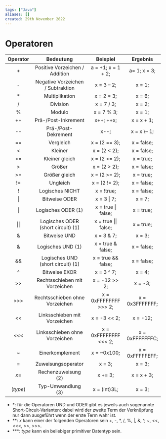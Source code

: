 ```yaml
---
tags: ["Java"]
aliases: []
created: 29th November 2022
---
```


# Operatoren

| Operator |             Bedeutung              |       Beispiel        |    Ergebnis     |
|:--------:|:----------------------------------:|:---------------------:|:---------------:|
|    \+    |   Positive Vorzeichen / Addition   |  a = +1; x = 1 + 2;   |  a= 1; x = 3;   |
|    \-    | Negative Vorzeichen / Subtraktion  |      x = 3 – 2;       |     x = 1;      |
|    \*    |           Multiplikation           |      x = 2 \* 3;      |     x = 6;      |
|    /     |              Division              |      x = 7 / 3;       |     x = 2;      |
|    %     |               Modulo               |      x = 7 % 3;       |     x = 1;      |
|    ++    |        Prä-/Post-Inkrement         |      x++;  ++x;       |   x = x + 1;    |
|    --    |        Prä-/Post-Dekrement         |        x\-\-;         |   x = x \– 1;   |
|    ==    |             Vergleich              |     x = (2 == 3);     |   x = false;    |
|    <     |              Kleiner               |     x = (2 < 2);      |   x = false;    |
|    <=    |           Kleiner gleich           |     x = (2 <= 2);     |    x = true;    |
|    \>    |               Größer               |     x = (2 \> 2);     |   x = false;    |
|   \>\=   |           Größer gleich            |    x = (2 \>= 2);     |    x = true;    |
|    !=    |              Ungleich              |     x = (2 != 2);     |   x = false;    |
|    !     |          Logisches NICHT           |      x = !true;       |   x = false;    |
|    \|    |           Bitweise ODER            |      x = 3 \| 7;      |     x = 7;      |
|    \|    |         Logisches ODER (1)         |  x = true \| false;   |    x = true;    |
|   \|\|   | Logisches ODER (short circuit) (1) | x = true \|\| false;  |    x = true;    |
|    &     |            Bitweise UND            |      x = 3 & 7;       |     x = 3;      |
|    &     |         Logisches UND (1)          |   x = true & false;   |   x = false;    |
|    &&    | Logisches UND (short circuit) (1)  |  x = true && false;   |   x = false;    |
|    ^     |           Bitweise EXOR            |      x = 3 ^ 7;       |     x = 4;      |
|   \>\>   |   Rechtsschieben mit Vorzeichen    |     x = -12 >> 2;     |     x = -3;     |
|  \>\>\>  |   Rechtsschieben ohne Vorzeichen   | x = 0xFFFFFFFF >>> 2; | x = 0x3FFFFFFF; |
|    <<    |    Linksschieben mit Vorzeichen    |     x = -3 << 2;      |    x = -12;     |
|   <<<    |   Linksschieben ohne Vorzeichen    | x = 0xFFFFFFFF <<< 2; | x = 0xFFFFFFFC; |
|    ~     |          Einerkomplement           |      x = ~0x100;      | x = 0xFFFFFEFF; |
|    =     |         Zuweisungsoperator         |        x = 3;         |     x = 3;      |
|   *x*=   |        Rechenzuweisung (2)         |        x += 3;        |   x = x + 3;    |
| (*type*) |         Typ-Umwandlung (3)         |     x = (int)3L;      |     x = 3;      |

- \*: für die Operatoren UND und ODER gibt es jeweils auch sogenannte Short-Circuit-Varianten: dabei wird der zweite Term der Verknüpfung nur dann ausgeführt wenn der erste Term wahr ist.
- \*\*: *x* kann einer der folgenden Operatoren sein +, -, *, /, %, |, &, ^, ~, <<, <<<, >>, >>>.
- \*\*\*: *type* kann ein beliebiger primitiver Datentyp sein.
